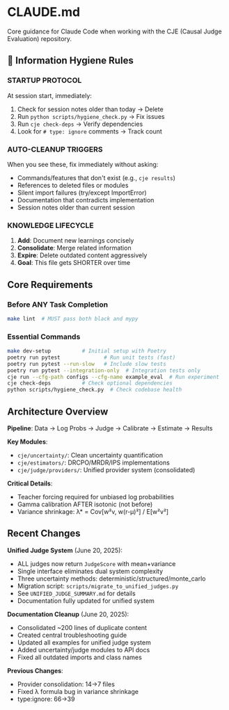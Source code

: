 # CLAUDE.md

Core guidance for Claude Code when working with the CJE (Causal Judge Evaluation) repository.

## 🎯 Information Hygiene Rules

### STARTUP PROTOCOL
At session start, immediately:
1. Check for session notes older than today → Delete
2. Run `python scripts/hygiene_check.py` → Fix issues
3. Run `cje check-deps` → Verify dependencies
4. Look for `# type: ignore` comments → Track count

### AUTO-CLEANUP TRIGGERS
When you see these, fix immediately without asking:
- Commands/features that don't exist (e.g., `cje results`)
- References to deleted files or modules
- Silent import failures (try/except ImportError)
- Documentation that contradicts implementation
- Session notes older than current session

### KNOWLEDGE LIFECYCLE
1. **Add**: Document new learnings concisely
2. **Consolidate**: Merge related information 
3. **Expire**: Delete outdated content aggressively
4. **Goal**: This file gets SHORTER over time

## Core Requirements

### Before ANY Task Completion
```bash
make lint  # MUST pass both black and mypy
```

### Essential Commands
```bash
make dev-setup          # Initial setup with Poetry
poetry run pytest              # Run unit tests (fast)
poetry run pytest --run-slow   # Include slow tests
poetry run pytest --integration-only  # Integration tests only
cje run --cfg-path configs --cfg-name example_eval  # Run experiment
cje check-deps          # Check optional dependencies
python scripts/hygiene_check.py  # Check codebase health
```

## Architecture Overview

**Pipeline**: Data → Log Probs → Judge → Calibrate → Estimate → Results

**Key Modules**:
- `cje/uncertainty/`: Clean uncertainty quantification
- `cje/estimators/`: DRCPO/MRDR/IPS implementations
- `cje/judge/providers/`: Unified provider system (consolidated)

**Critical Details**:
- Teacher forcing required for unbiased log probabilities
- Gamma calibration AFTER isotonic (not before)
- Variance shrinkage: λ* = Cov[w²v, w(r-μ)²] / E[w²v²]

## Recent Changes

**Unified Judge System** (June 20, 2025):
- ALL judges now return `JudgeScore` with mean+variance
- Single interface eliminates dual system complexity  
- Three uncertainty methods: deterministic/structured/monte_carlo
- Migration script: `scripts/migrate_to_unified_judges.py`
- See `UNIFIED_JUDGE_SUMMARY.md` for details
- Documentation fully updated for unified system

**Documentation Cleanup** (June 20, 2025):
- Consolidated ~200 lines of duplicate content
- Created central troubleshooting guide
- Updated all examples for unified judge system
- Added uncertainty/judge modules to API docs
- Fixed all outdated imports and class names

**Previous Changes**:
- Provider consolidation: 14→7 files  
- Fixed λ formula bug in variance shrinkage
- type:ignore: 66→39